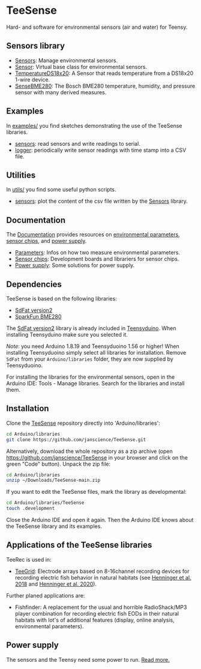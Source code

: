 # TeeSense

Hard- and software for environmental sensors (air and water) for Teensy.


## Sensors library

- [Sensors](src/Sensors.h): Manage environmental sensors.
- [Sensor](src/Sensor.h): Virtual base class for environmental sensors.
- [TemperatureDS18x20](src/TemperatureDS18x20.h): A Sensor that reads temperature from a DS18x20 1-wire device.
- [SenseBME280](src/SenseBME280.h): The Bosch BME280 temperature, humidity, and pressure sensor with many derived measures.


## Examples

In [examples/](examples) you find sketches demonstrating the use of
the TeeSense libraries.

- [sensors](examples/sensors): read sensors and write readings to serial.
- [logger](examples/logger): periodically write sensor readings with time stamp into a CSV file.


## Utilities

In [utils/](utils) you find some useful python scripts.

- [sensors](utils/sensors): plot the content of the csv file written by the [Sensors](src/Sensors.h) library.


## Documentation

The [Documentation](docs/) provides resources on [environmental
parameters](docs/parameters/), [sensor chips](docs/chips/), and [power
supply](docs/power/).

- [Parameters](docs/parameters/): Infos on how two measure
  environmental parameters.
- [Sensor chips](docs/chips/): Development boards and librariers for
  sensor chips.
- [Power supply](docs/power/): Some solutions for power supply.


## Dependencies

TeeSense is based on the following libraries:

- [SdFat version2](https://github.com/greiman/SdFat)
- [SparkFun BME280](https://github.com/sparkfun/SparkFun_BME280_Arduino_Library)

The [SdFat version2](https://github.com/greiman/SdFat) library is
already included in
[Teensyduino](https://www.pjrc.com/teensy/teensyduino.html). When
installing Teensyduino make sure you selected it.

_Note_: you need Arduino 1.8.19 and Teensyduoino 1.56 or higher! When
installing Teensyduoino simply select all libraries for installation.
Remove `SdFat` from your `Arduino/libraries` folder, they are now
supplied by Teensyduoino.

For installing the libraries for the environmental sensors, open in
the Arduino IDE: Tools - Manage libraries. Search for the libraries
and install them.


## Installation

Clone the [TeeSense](https://github.com/janscience/TeeSense) repository
directly into 'Arduino/libraries':
```sh
cd Arduino/libraries
git clone https://github.com/janscience/TeeSense.git
```

Alternatively, download the whole repository as a zip archive (open
https://github.com/janscience/TeeSense in your browser and click on the
green "Code" button). Unpack the zip file:
```sh
cd Arduino/libraries
unzip ~/Downloads/TeeSense-main.zip
```

If you want to edit the TeeSense files, mark the library as developmental:
```sh
cd Arduino/libraries/TeeSense
touch .development
```

Close the Arduino IDE and open it again. Then the Arduino IDE knows
about the TeeSense library and its examples.


## Applications of the TeeSense libraries

TeeRec is used in:

- [TeeGrid](https://github.com/janscience/TeeGrid): Electrode arrays
  based on 8-16channel recording devices for recording electric fish
  behavior in natural habitats (see [Henninger et
  al. 2018](https://doi.org/10.1523/JNEUROSCI.0350-18.2018) and
  [Henninger et al. 2020](https://doi.org/10.1242/jeb.206342)).

Further planed applications are:

- Fishfinder: A replacement for the usual and horrible RadioShack/MP3
  player combination for recording electric fish EODs in their natural
  habitats with lot's of additional features (display, online
  analysis, environmental parameters).


## Power supply

The sensors and the Teensy need some power to run. [Read more.](docs/power/)

